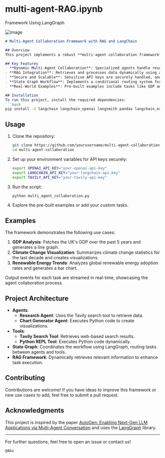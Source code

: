 # multi-agent-RAG.ipynb
Framework Using LangGraph

![image](https://github.com/user-attachments/assets/722c9fba-b5ff-4f70-b3ff-b210644f7f7b)

```markdown
# Multi-Agent Collaboration Framework with RAG and LangChain

## Overview
This project implements a robust **multi-agent collaboration framework** using **LangChain** and **LangGraph**, designed to solve complex tasks through specialized agents. By combining **Retrieval-Augmented Generation (RAG)** and AI-driven decision-making, the framework enables seamless task delegation and execution across multiple agents.

## Key Features
- **Dynamic Multi-Agent Collaboration**: Specialized agents handle research, chart generation, and tool execution tasks.
- **RAG Integration**: Retrieves and processes data dynamically using advanced AI techniques.
- **Secure and Scalable**: Sensitive API keys are securely handled, and the modular design allows easy scalability.
- **State Graph Workflow**: Implements a conditional routing system for efficient agent collaboration.
- **Real-World Examples**: Pre-built examples include tasks like GDP analysis, climate change visualization, and renewable energy adoption trends.

## Installation
To run this project, install the required dependencies:
```bash
pip install -U langchain langchain_openai langsmith pandas langchain_experimental matplotlib langgraph langchain_core
```

## Usage
1. Clone the repository:
   ```bash
   git clone https://github.com/yourusername/multi-agent-collaboration.git
   cd multi-agent-collaboration
   ```

2. Set up your environment variables for API keys securely:
   ```bash
   export OPENAI_API_KEY="your-openai-api-key"
   export LANGCHAIN_API_KEY="your-langchain-api-key"
   export TAVILY_API_KEY="your-tavily-api-key"
   ```

3. Run the script:
   ```bash
   python multi_agent_collaboration.py
   ```

4. Explore the pre-built examples or add your custom tasks.

## Examples
The framework demonstrates the following use cases:
1. **GDP Analysis**: Fetches the UK's GDP over the past 5 years and generates a line graph.
2. **Climate Change Visualization**: Summarizes climate change statistics for the last decade and creates visualizations.
3. **Renewable Energy Trends**: Analyzes global renewable energy adoption rates and generates a bar chart.

Output events for each task are streamed in real-time, showcasing the agent collaboration process.

## Project Architecture
- **Agents**:
  - **Research Agent**: Uses the Tavily search tool to retrieve data.
  - **Chart Generator Agent**: Executes Python code to create visualizations.
- **Tools**:
  - **Tavily Search Tool**: Retrieves web-based search results.
  - **Python REPL Tool**: Executes Python code dynamically.
- **State Graph**: Coordinates the workflow using LangGraph, routing tasks between agents and tools.
- **RAG Framework**: Dynamically retrieves relevant information to enhance task execution.

## Contributing
Contributions are welcome! If you have ideas to improve this framework or new use cases to add, feel free to submit a pull request.

## Acknowledgments
This project is inspired by the paper [AutoGen: Enabling Next-Gen LLM Applications via Multi-Agent Conversation](https://arxiv.org/abs/2308.08155) and uses the [LangGraph](https://github.com/langchain-ai/langgraph) library.

---

For further questions, feel free to open an issue or contact us!
```
@Abs
